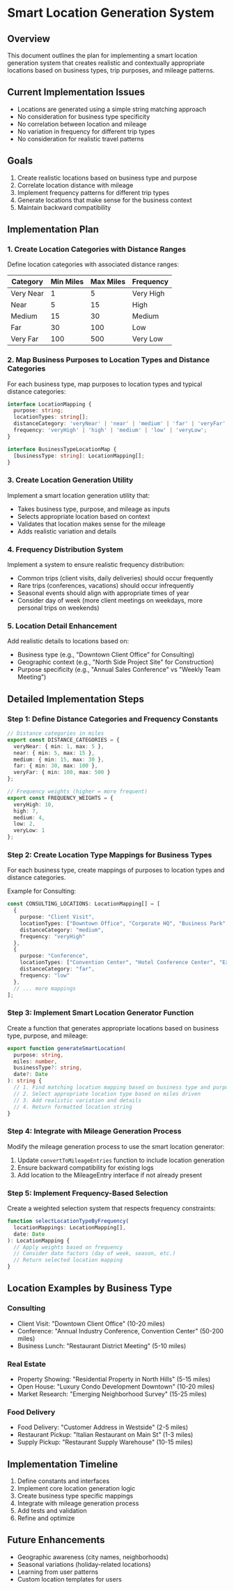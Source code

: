 # Smart Location Generation System

## Overview
This document outlines the plan for implementing a smart location generation system that creates realistic and contextually appropriate locations based on business types, trip purposes, and mileage patterns.

## Current Implementation Issues
- Locations are generated using a simple string matching approach
- No consideration for business type specificity
- No correlation between location and mileage
- No variation in frequency for different trip types
- No consideration for realistic travel patterns

## Goals
1. Create realistic locations based on business type and purpose
2. Correlate location distance with mileage
3. Implement frequency patterns for different trip types
4. Generate locations that make sense for the business context
5. Maintain backward compatibility

## Implementation Plan

### 1. Create Location Categories with Distance Ranges

Define location categories with associated distance ranges:

| Category | Min Miles | Max Miles | Frequency |
|----------|-----------|-----------|-----------|
| Very Near | 1 | 5 | Very High |
| Near | 5 | 15 | High |
| Medium | 15 | 30 | Medium |
| Far | 30 | 100 | Low |
| Very Far | 100 | 500 | Very Low |

### 2. Map Business Purposes to Location Types and Distance Categories

For each business type, map purposes to location types and typical distance categories:

```typescript
interface LocationMapping {
  purpose: string;
  locationTypes: string[];
  distanceCategory: 'veryNear' | 'near' | 'medium' | 'far' | 'veryFar';
  frequency: 'veryHigh' | 'high' | 'medium' | 'low' | 'veryLow';
}

interface BusinessTypeLocationMap {
  [businessType: string]: LocationMapping[];
}
```

### 3. Create Location Generation Utility

Implement a smart location generation utility that:
- Takes business type, purpose, and mileage as inputs
- Selects appropriate location based on context
- Validates that location makes sense for the mileage
- Adds realistic variation and details

### 4. Frequency Distribution System

Implement a system to ensure realistic frequency distribution:
- Common trips (client visits, daily deliveries) should occur frequently
- Rare trips (conferences, vacations) should occur infrequently
- Seasonal events should align with appropriate times of year
- Consider day of week (more client meetings on weekdays, more personal trips on weekends)

### 5. Location Detail Enhancement

Add realistic details to locations based on:
- Business type (e.g., "Downtown Client Office" for Consulting)
- Geographic context (e.g., "North Side Project Site" for Construction)
- Purpose specificity (e.g., "Annual Sales Conference" vs "Weekly Team Meeting")

## Detailed Implementation Steps

### Step 1: Define Distance Categories and Frequency Constants

```typescript
// Distance categories in miles
export const DISTANCE_CATEGORIES = {
  veryNear: { min: 1, max: 5 },
  near: { min: 5, max: 15 },
  medium: { min: 15, max: 30 },
  far: { min: 30, max: 100 },
  veryFar: { min: 100, max: 500 }
};

// Frequency weights (higher = more frequent)
export const FREQUENCY_WEIGHTS = {
  veryHigh: 10,
  high: 7,
  medium: 4,
  low: 2,
  veryLow: 1
};
```

### Step 2: Create Location Type Mappings for Business Types

For each business type, create mappings of purposes to location types and distance categories.

Example for Consulting:
```typescript
const CONSULTING_LOCATIONS: LocationMapping[] = [
  {
    purpose: "Client Visit",
    locationTypes: ["Downtown Office", "Corporate HQ", "Business Park", "Tech Campus"],
    distanceCategory: "medium",
    frequency: "veryHigh"
  },
  {
    purpose: "Conference",
    locationTypes: ["Convention Center", "Hotel Conference Center", "Expo Hall"],
    distanceCategory: "far",
    frequency: "low"
  },
  // ... more mappings
];
```

### Step 3: Implement Smart Location Generator Function

Create a function that generates appropriate locations based on business type, purpose, and mileage:

```typescript
export function generateSmartLocation(
  purpose: string,
  miles: number,
  businessType?: string,
  date?: Date
): string {
  // 1. Find matching location mapping based on business type and purpose
  // 2. Select appropriate location type based on miles driven
  // 3. Add realistic variation and details
  // 4. Return formatted location string
}
```

### Step 4: Integrate with Mileage Generation Process

Modify the mileage generation process to use the smart location generator:

1. Update `convertToMileageEntries` function to include location generation
2. Ensure backward compatibility for existing logs
3. Add location to the MileageEntry interface if not already present

### Step 5: Implement Frequency-Based Selection

Create a weighted selection system that respects frequency constraints:

```typescript
function selectLocationTypeByFrequency(
  locationMappings: LocationMapping[],
  date: Date
): LocationMapping {
  // Apply weights based on frequency
  // Consider date factors (day of week, season, etc.)
  // Return selected location mapping
}
```

## Location Examples by Business Type

### Consulting
- Client Visit: "Downtown Client Office" (10-20 miles)
- Conference: "Annual Industry Conference, Convention Center" (50-200 miles)
- Business Lunch: "Restaurant District Meeting" (5-10 miles)

### Real Estate
- Property Showing: "Residential Property in North Hills" (5-15 miles)
- Open House: "Luxury Condo Development Downtown" (10-20 miles)
- Market Research: "Emerging Neighborhood Survey" (15-25 miles)

### Food Delivery
- Food Delivery: "Customer Address in Westside" (2-5 miles)
- Restaurant Pickup: "Italian Restaurant on Main St" (1-3 miles)
- Supply Pickup: "Restaurant Supply Warehouse" (10-15 miles)

## Implementation Timeline

1. Define constants and interfaces
2. Implement core location generation logic
3. Create business type specific mappings
4. Integrate with mileage generation process
5. Add tests and validation
6. Refine and optimize

## Future Enhancements

- Geographic awareness (city names, neighborhoods)
- Seasonal variations (holiday-related locations)
- Learning from user patterns
- Custom location templates for users

